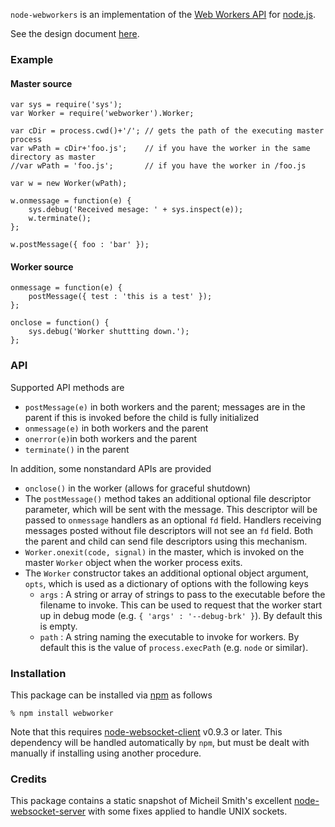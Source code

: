 `node-webworkers` is an implementation of the [Web Workers
API](http://www.whatwg.org/specs/web-workers/current-work/) for
[node.js](http://nodejs.org).

See the design document
[here](http://blog.std.in/2010/07/08/nodejs-webworker-design/).

### Example

#### Master source

    var sys = require('sys');
    var Worker = require('webworker').Worker;

    var cDir = process.cwd()+'/'; // gets the path of the executing master process
    var wPath = cDir+'foo.js';    // if you have the worker in the same directory as master
    //var wPath = 'foo.js';       // if you have the worker in /foo.js

    var w = new Worker(wPath);
    
    w.onmessage = function(e) {
        sys.debug('Received mesage: ' + sys.inspect(e));
        w.terminate();
    };
    
    w.postMessage({ foo : 'bar' });

#### Worker source

    onmessage = function(e) {
        postMessage({ test : 'this is a test' });
    };
    
    onclose = function() {
        sys.debug('Worker shuttting down.');
    };

### API

Supported API methods are

   * `postMessage(e)` in both workers and the parent; messages are in the
     parent if this is invoked before the child is fully initialized
   * `onmessage(e)` in both workers and the parent
   * `onerror(e)`in both workers and the parent
   * `terminate()` in the parent

In addition, some nonstandard APIs are provided

   * `onclose()` in the worker (allows for graceful shutdown)
   * The `postMessage()` method takes an additional optional file descriptor parameter, which
     will be sent with the message. This descriptor will be passed to
     `onmessage` handlers as an optional `fd` field. Handlers receiving
     messages posted without file descriptors will not see an `fd` field. Both
     the parent and child can send file descriptors using this mechanism.
   * `Worker.onexit(code, signal)` in the master, which is invoked on the
     master `Worker` object when the worker process exits.
   * The `Worker` constructor takes an additional optional object argument,
     `opts`, which is used as a dictionary of options with the following keys
      * `args` : A string or array of strings to pass to the executable before the filename to invoke. This can be used to request that the worker start up in debug mode (e.g. `{ 'args' : '--debug-brk' }`). By default this is empty.
      * `path` : A string naming the executable to invoke for workers. By default this is the value of `process.execPath` (e.g. `node` or similar).

### Installation

This package can be installed via [npm](http://npmjs.org/) as follows

    % npm install webworker

Note that this requires
[node-websocket-client](http://github.com/pgriess/node-websocket-client) v0.9.3
or later. This dependency will be handled automatically by `npm`, but must be
dealt with manually if installing using another procedure.

### Credits

This package contains a static snapshot of Micheil Smith's excellent
[node-websocket-server](http://github.com/miksago/node-websocket-server) with
some fixes applied to handle UNIX sockets.
